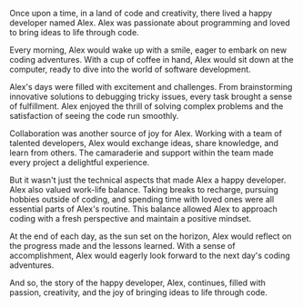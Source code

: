 Once upon a time, in a land of code and creativity, there lived a happy developer named Alex. Alex was passionate about programming and loved to bring ideas to life through code.

Every morning, Alex would wake up with a smile, eager to embark on new coding adventures. With a cup of coffee in hand, Alex would sit down at the computer, ready to dive into the world of software development.

Alex's days were filled with excitement and challenges. From brainstorming innovative solutions to debugging tricky issues, every task brought a sense of fulfillment. Alex enjoyed the thrill of solving complex problems and the satisfaction of seeing the code run smoothly.

Collaboration was another source of joy for Alex. Working with a team of talented developers, Alex would exchange ideas, share knowledge, and learn from others. The camaraderie and support within the team made every project a delightful experience.

But it wasn't just the technical aspects that made Alex a happy developer. Alex also valued work-life balance. Taking breaks to recharge, pursuing hobbies outside of coding, and spending time with loved ones were all essential parts of Alex's routine. This balance allowed Alex to approach coding with a fresh perspective and maintain a positive mindset.

At the end of each day, as the sun set on the horizon, Alex would reflect on the progress made and the lessons learned. With a sense of accomplishment, Alex would eagerly look forward to the next day's coding adventures.

And so, the story of the happy developer, Alex, continues, filled with passion, creativity, and the joy of bringing ideas to life through code.
